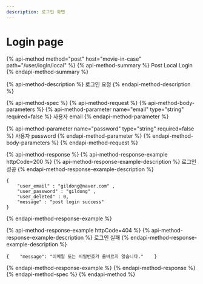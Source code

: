 ```yaml
---
description: 로그인 화면
---
```


# Login page

{% api-method method="post" host="movie-in-case" path="/user/logIn/local" %}
{% api-method-summary %}
Post Local Login
{% endapi-method-summary %}

{% api-method-description %}
로그인 요청
{% endapi-method-description %}

{% api-method-spec %}
{% api-method-request %}
{% api-method-body-parameters %}
{% api-method-parameter name="email" type="string" required=false %}
사용자 email
{% endapi-method-parameter %}

{% api-method-parameter name="password" type="string" required=false %}
사용자 password
{% endapi-method-parameter %}
{% endapi-method-body-parameters %}
{% endapi-method-request %}

{% api-method-response %}
{% api-method-response-example httpCode=200 %}
{% api-method-response-example-description %}
로그인 성공
{% endapi-method-response-example-description %}

```
{    
    "user_email" : "gildong@naver.com" , 
    "user_password" : "gildong" ,
    "user_deleted" : 0,
    "message" : "post login success"    
}
```
{% endapi-method-response-example %}

{% api-method-response-example httpCode=404 %}
{% api-method-response-example-description %}
로그인 실패
{% endapi-method-response-example-description %}

```
{    "message": "이메일 또는 비밀번호가 올바르지 않습니다."    }
```
{% endapi-method-response-example %}
{% endapi-method-response %}
{% endapi-method-spec %}
{% endapi-method %}



